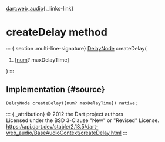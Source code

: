 [dart:web\_audio](../../dart-web_audio/dart-web_audio-library){._links-link}

createDelay method
==================

::: {.section .multi-line-signature}
[DelayNode](../delaynode-class) createDelay(

1.  \[[num](../../dart-core/num-class)? maxDelayTime\]

)
:::

Implementation {#source}
--------------

``` {.language-dart data-language="dart"}
DelayNode createDelay([num? maxDelayTime]) native;
```

::: {._attribution}
© 2012 the Dart project authors\
Licensed under the BSD 3-Clause \"New\" or \"Revised\" License.\
<https://api.dart.dev/stable/2.18.5/dart-web_audio/BaseAudioContext/createDelay.html>
:::
